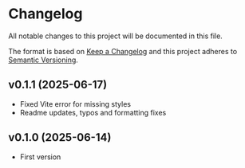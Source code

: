 # Changelog
All notable changes to this project will be documented in this file.

The format is based on [Keep a Changelog](http://keepachangelog.com/)
and this project adheres to [Semantic Versioning](http://semver.org/).

## v0.1.1 (2025-06-17)
- Fixed Vite error for missing styles
- Readme updates, typos and formatting fixes

## v0.1.0 (2025-06-14)
- First version

